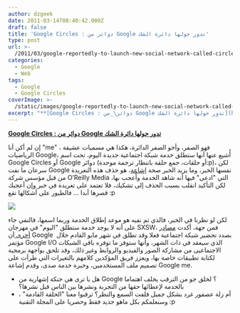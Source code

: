 ```yaml
---
author: dzgeek
date: 2011-03-14T08:40:42.000Z
draft: false
title: 'Google Circles : دوائر من Google تدور حولها دائرة الشك'
type: post
url: >-
  /2011/03/google-reportedly-to-launch-new-social-network-called-circles-likely-to-launch-in-may/
categories:
  - Google
  - Web
tags:
  - Google
  - Google Circles
coverImage: >-
  /static/images/google-reportedly-to-launch-new-social-network-called-circles-likely-to-launch-in-may/19474bfairclesfinal.jpg
excerpt: "**[Google Circles : دوائر\_من Google تدور حولها دائرة الشك](https://www.it-scoop.com/2011/03/google-reportedly-to-launch-new-social-network-called-circles-likely-to-launch-in-may)**\n\nإن لم أكن أنا \"me\" ، فهو الصفر، وأخو الصفر الدائرة، هكذا هي مسميات عشيقة الرياضيات Google، أُشيع عنها أنها ستطلق خدمة شبكة اجتماعية جديدة اليوم، تحت اسم Google Circles أو Google"
---
```

**[Google Circles : دوائر من Google تدور حولها دائرة الشك](https://www.it-scoop.com/2011/03/google-reportedly-to-launch-new-social-network-called-circles-likely-to-launch-in-may)**

إن لم أكن أنا "me" ، فهو الصفر، وأخو الصفر الدائرة، هكذا هي مسميات عشيقة الرياضيات Google، أُشيع عنها أنها ستطلق خدمة شبكة اجتماعية جديدة اليوم، تحت اسم Google Circles أو Google دوائر (أو حلقات، جمع حلقة بانتظار ترجمة موحدة:p)، لكن سرعان ما نفت Google نفسها الخبر، وما يزيد الخبر صحة [إشاعة](http://www.readwriteweb.com/archives/google_to_launch_major_new_social_network_called_c.php)، هو حذف هذه التغريدة من قبل مؤسس شركة O’Reilly Media التي "ادعى" فيها أنه شاهد الخدمة وأُعجب بها، لكن التأكيد انقلب بسبب الحذف إلى تشكيك، فلا تعتمد على تغريدة في خبر وإن أعجبك قصرها أبدا ... فالطيور على أشكالها تقع :p

![](/static/images/google-reportedly-to-launch-new-social-network-called-circles-likely-to-launch-in-may/19474bfairclesfinal.jpg)

لكن لو نظرنا في الخبر، فالذي تم نفيه هو موعد إطلاق الخدمة وربما اسمها، فالنفي جاء على أنه لا يوجد خدمة ستطلق "اليوم" في مهرجان SXSW، فمن جهة، أكدت [مصادر أخرى ](http://thenextweb.com/google/2011/03/13/google-reportedly-to-launch-new-social-network-called-circles-likely-to-launch-in-may/)أن Google  بصدد تحضير شبكة اجتماعية فعلا وقد تطلق في شهر مايو القادم خلال مؤتمر Google I/O الذي سيعقد في ذات الشهر، وأنها ستوفر ما توفره باقي الشبكات الاجتماعيى من مشاركة الصور والفيديو والروابط وغير ذلك، وقد تلحق بواجهة برمجية لكتابة تطبيقات خاصة بها، ويعزز فريق المؤكدين كلامهم بالتغيرات التي طرأت على تصميم ملف المستخدمين، وخبرة خدمة صدى، وقدم إشاعة Google me.

-   هل يا ترى هي حنكة إشهارية من Google ؟ لخلق جو من الترقب يخلف اهتماما بالخدمة لإعطائها حقها من التجربة ونشرها بين الناس قبل نشرها؟
-   أم زلة عصفور غرد بشكل جميل فلفت السمع والنظر؟ ترقبوا معنا "الحلقة القادمة" ، وسنعلمكم بكل ماهو جديد فقط وحصريا على المجلة التقنية :p

